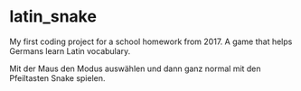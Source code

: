 # latin_snake
My first coding project for a school homework from 2017. A game that helps Germans learn Latin vocabulary. 

Mit der Maus den Modus auswählen und dann ganz normal mit den Pfeiltasten Snake spielen.
